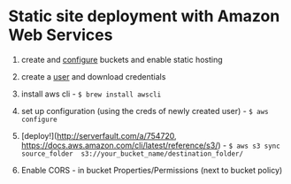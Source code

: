 # Static site deployment with Amazon Web Services

1. create and [configure](https://docs.aws.amazon.com/gettingstarted/latest/swh/getting-started-configure-bucket.html) buckets and enable static hosting

1. create a [user](https://console.aws.amazon.com/iam/home?#/users) and download credentials

1. install aws cli - `$ brew install awscli`

1. set up configuration (using the creds of newly created user) - `$ aws configure`

1. [deploy!](http://serverfault.com/a/754720, https://docs.aws.amazon.com/cli/latest/reference/s3/) - `$ aws s3 sync source_folder  s3://your_bucket_name/destination_folder/ `

1. Enable CORS - in bucket Properties/Permissions (next to bucket policy)
